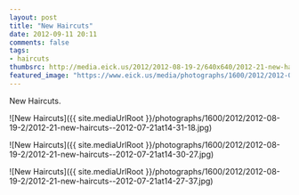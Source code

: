```yaml
---
layout: post
title: "New Haircuts"
date: 2012-09-11 20:11
comments: false
tags:
- haircuts
thumbsrc: http://media.eick.us/2012/2012-08-19-2/640x640/2012-21-new-haircuts--2012-07-21at14-30-27.jpg
featured_image: "https://www.eick.us/media/photographs/1600/2012/2012-08-19-2/2012-21-new-haircuts--2012-07-21at14-31-18.jpg"
---
```

New Haircuts.

![New Haircuts]({{ site.mediaUrlRoot }}/photographs/1600/2012/2012-08-19-2/2012-21-new-haircuts--2012-07-21at14-31-18.jpg)


![New Haircuts]({{ site.mediaUrlRoot }}/photographs/1600/2012/2012-08-19-2/2012-21-new-haircuts--2012-07-21at14-30-27.jpg)


![New Haircuts]({{ site.mediaUrlRoot }}/photographs/1600/2012/2012-08-19-2/2012-21-new-haircuts--2012-07-21at14-27-37.jpg)

